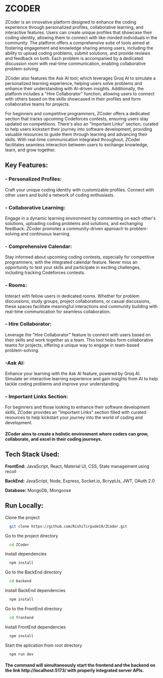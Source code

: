 
# ZCODER

ZCoder is an innovative platform designed to enhance the coding experience through personalized profiles, collaborative learning, and interactive features. Users can create unique profiles that showcase their coding identity, allowing them to connect with like-minded individuals in the community. The platform offers a comprehensive suite of tools aimed at fostering engagement and knowledge sharing among users, including the ability to upload coding problems, submit solutions, and provide reviews and feedback on both. Each problem is accompanied by a dedicated discussion room with real-time communication, enabling collaborative problem-solving.

ZCoder also features the Ask AI tool, which leverages Groq AI to simulate a personalized learning experience, helping users solve problems and enhance their understanding with AI-driven insights. Additionally, the platform includes a "Hire Collaborator" function, allowing users to connect with others based on the skills showcased in their profiles and form collaborative teams for projects.

For beginners and competitive programmers, ZCoder offers a dedicated section that tracks upcoming Codeforces contests, ensuring users stay updated on competitions. There's also an "Important Links" section, curated to help users kickstart their journey into software development, providing valuable resources to guide them through learning and advancing their skills. With real-time communication integrated throughout, ZCoder facilitates seamless interaction between users to exchange knowledge, learn, and grow together.


## Key Features:

### - Personalized Profiles:

Craft your unique coding identity with customizable profiles. Connect with other users and build a network of coding enthusiasts.

### - Collaborative Learning:

Engage in a dynamic learning environment by commenting on each other's solutions, uploading coding problems and solutions, and exchanging feedback. ZCoder promotes a community-driven approach to problem-solving and continuous learning.

### - Comprehensive Calendar:

Stay informed about upcoming coding contests, especially for competitive programmers, with the integrated calendar feature. Never miss an opportunity to test your skills and participate in exciting challenges, including tracking Codeforces contests.

### - Rooms: 
Interact with fellow users in dedicated rooms. Whether for problem discussions, study groups, project collaborations, or casual discussions, these spaces facilitate meaningful interactions and community building with real-time communication for seamless collaboration.

### - Hire Collaborator: 
Leverage the "Hire Collaborator" feature to connect with users based on their skills and work together as a team. This tool helps form collaborative teams for projects, offering a unique way to engage in team-based problem-solving.

### -Ask AI:
Enhance your learning with the Ask AI feature, powered by Groq AI. Simulate an interactive learning experience and gain insights from AI to help tackle coding problems and improve your understanding.

### - Important Links Section:
For beginners and those looking to enhance their software development skills, ZCoder provides an "Important Links" section filled with curated resources to help kickstart your journey into the world of coding and development.


#### ZCoder aims to create a holistic environment where coders can grow, collaborate, and excel in their coding journeys.



## Tech Stack Used:

**FrontEnd:** JavaScript, React, Material UI, CSS, State management using recoil

**BackEnd:** JavaScript, Node, Express, Socket.io, BcryptJs, JWT, OAuth 2.0

**Database:** MongoDb, Mongoose

## Run Locally:

Clone the project

```bash
  git clone https://github.com/RishiTirpude19/ZCoder.git
```

Go to the project directory

```bash
  cd ZCoder
```

Install dependencies

```bash
  npm install
```
Go to the BackEnd directory

```bash
  cd backend
```

Install BackEnd dependencies

```bash
  npm install
```

Go to the FrontEnd directory

```bash
  cd frontend
```

Install FrontEnd dependencies

```bash
  npm install
```

Start the aplication from root directory

```bash
  npm run dev
```
#### The command will simultaneously start the frontend and the backend on the link http://localhost:5173/ with properly integrated server APIs.

